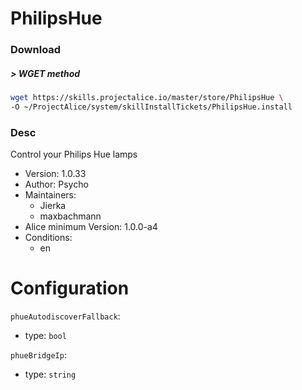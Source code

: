 # PhilipsHue

### Download

##### > WGET method
```bash
wget https://skills.projectalice.io/master/store/PhilipsHue \
-O ~/ProjectAlice/system/skillInstallTickets/PhilipsHue.install
```

### Desc
Control your Philips Hue lamps

- Version: 1.0.33
- Author: Psycho
- Maintainers:
  - Jierka
  - maxbachmann
- Alice minimum Version: 1.0.0-a4
- Conditions:
  - en


Configuration
=============

`phueAutodiscoverFallback`:
 - type: `bool`

`phueBridgeIp`:
 - type: `string`

